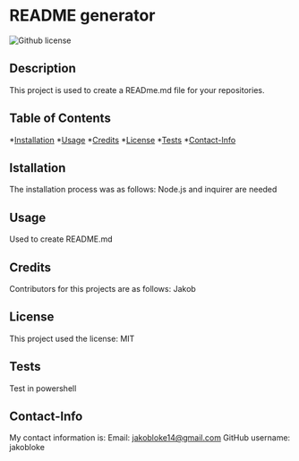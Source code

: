 # README generator
  ![Github license](https://img.shields.io/badge/license-MIT-brightgreen.svg)

  ## Description
  This project is used to create a READme.md file for your repositories.

  ## Table of Contents

  *[Installation](#installation)
  *[Usage](#usage)
  *[Credits](#credits)
  *[License](#license)
  *[Tests](#tests)
  *[Contact-Info](#contact-info)
  
  ## Istallation
  The installation process was as follows:
  Node.js and inquirer are needed
  
  ## Usage
  Used to create README.md

  ## Credits
  Contributors for this projects are as follows:
  Jakob

  ## License
  This project used the license: MIT

  ## Tests
  Test in powershell

  ## Contact-Info
  My contact information is:
  Email: jakobloke14@gmail.com
  GitHub username: jakobloke
